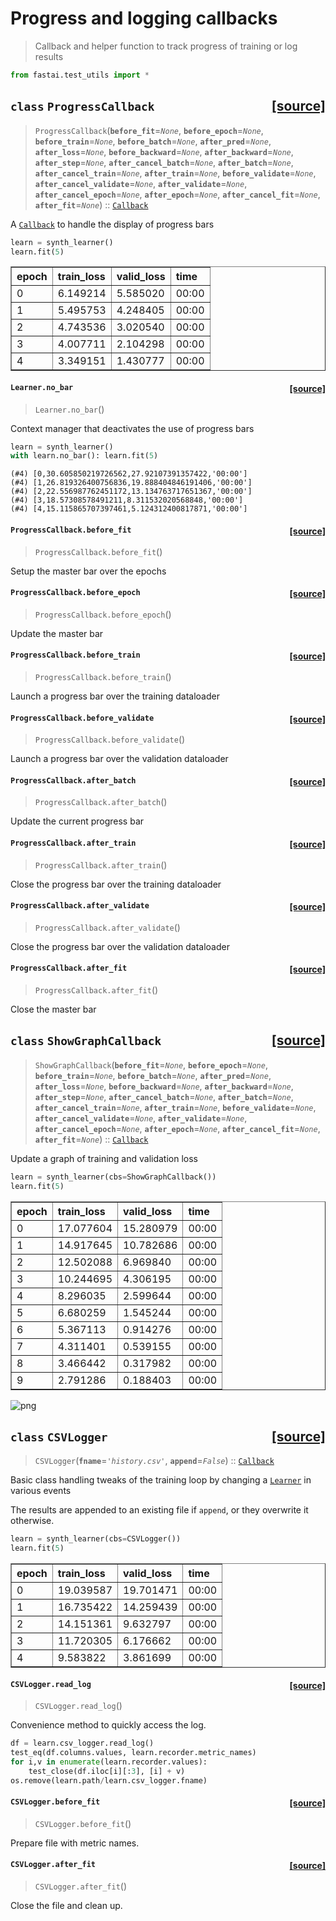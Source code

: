 # Progress and logging callbacks
> Callback and helper function to track progress of training or log results


```python
from fastai.test_utils import *
```


<h2 id="ProgressCallback" class="doc_header"><code>class</code> <code>ProgressCallback</code><a href="https://github.com/fastai/fastai/tree/master/fastai/callback/progress.py#L10" class="source_link" style="float:right">[source]</a></h2>

> <code>ProgressCallback</code>(**`before_fit`**=*`None`*, **`before_epoch`**=*`None`*, **`before_train`**=*`None`*, **`before_batch`**=*`None`*, **`after_pred`**=*`None`*, **`after_loss`**=*`None`*, **`before_backward`**=*`None`*, **`after_backward`**=*`None`*, **`after_step`**=*`None`*, **`after_cancel_batch`**=*`None`*, **`after_batch`**=*`None`*, **`after_cancel_train`**=*`None`*, **`after_train`**=*`None`*, **`before_validate`**=*`None`*, **`after_cancel_validate`**=*`None`*, **`after_validate`**=*`None`*, **`after_cancel_epoch`**=*`None`*, **`after_epoch`**=*`None`*, **`after_cancel_fit`**=*`None`*, **`after_fit`**=*`None`*) :: [`Callback`](/callback.core.html#Callback)

A [`Callback`](/callback.core.html#Callback) to handle the display of progress bars


```python
learn = synth_learner()
learn.fit(5)
```


<table border="1" class="dataframe">
  <thead>
    <tr style="text-align: left;">
      <th>epoch</th>
      <th>train_loss</th>
      <th>valid_loss</th>
      <th>time</th>
    </tr>
  </thead>
  <tbody>
    <tr>
      <td>0</td>
      <td>6.149214</td>
      <td>5.585020</td>
      <td>00:00</td>
    </tr>
    <tr>
      <td>1</td>
      <td>5.495753</td>
      <td>4.248405</td>
      <td>00:00</td>
    </tr>
    <tr>
      <td>2</td>
      <td>4.743536</td>
      <td>3.020540</td>
      <td>00:00</td>
    </tr>
    <tr>
      <td>3</td>
      <td>4.007711</td>
      <td>2.104298</td>
      <td>00:00</td>
    </tr>
    <tr>
      <td>4</td>
      <td>3.349151</td>
      <td>1.430777</td>
      <td>00:00</td>
    </tr>
  </tbody>
</table>



<h4 id="Learner.no_bar" class="doc_header"><code>Learner.no_bar</code><a href="https://github.com/fastai/fastai/tree/master/fastai/callback/progress.py#L59" class="source_link" style="float:right">[source]</a></h4>

> <code>Learner.no_bar</code>()

Context manager that deactivates the use of progress bars


```python
learn = synth_learner()
with learn.no_bar(): learn.fit(5)
```

    (#4) [0,30.605850219726562,27.92107391357422,'00:00']
    (#4) [1,26.819326400756836,19.888404846191406,'00:00']
    (#4) [2,22.556987762451172,13.134763717651367,'00:00']
    (#4) [3,18.57308578491211,8.311532020568848,'00:00']
    (#4) [4,15.115865707397461,5.124312400817871,'00:00']



<h4 id="ProgressCallback.before_fit" class="doc_header"><code>ProgressCallback.before_fit</code><a href="https://github.com/fastai/fastai/tree/master/fastai/callback/progress.py#L14" class="source_link" style="float:right">[source]</a></h4>

> <code>ProgressCallback.before_fit</code>()

Setup the master bar over the epochs



<h4 id="ProgressCallback.before_epoch" class="doc_header"><code>ProgressCallback.before_epoch</code><a href="https://github.com/fastai/fastai/tree/master/fastai/callback/progress.py#L22" class="source_link" style="float:right">[source]</a></h4>

> <code>ProgressCallback.before_epoch</code>()

Update the master bar



<h4 id="ProgressCallback.before_train" class="doc_header"><code>ProgressCallback.before_train</code><a href="https://github.com/fastai/fastai/tree/master/fastai/callback/progress.py#L25" class="source_link" style="float:right">[source]</a></h4>

> <code>ProgressCallback.before_train</code>()

Launch a progress bar over the training dataloader



<h4 id="ProgressCallback.before_validate" class="doc_header"><code>ProgressCallback.before_validate</code><a href="https://github.com/fastai/fastai/tree/master/fastai/callback/progress.py#L26" class="source_link" style="float:right">[source]</a></h4>

> <code>ProgressCallback.before_validate</code>()

Launch a progress bar over the validation dataloader



<h4 id="ProgressCallback.after_batch" class="doc_header"><code>ProgressCallback.after_batch</code><a href="https://github.com/fastai/fastai/tree/master/fastai/callback/progress.py#L29" class="source_link" style="float:right">[source]</a></h4>

> <code>ProgressCallback.after_batch</code>()

Update the current progress bar



<h4 id="ProgressCallback.after_train" class="doc_header"><code>ProgressCallback.after_train</code><a href="https://github.com/fastai/fastai/tree/master/fastai/callback/progress.py#L27" class="source_link" style="float:right">[source]</a></h4>

> <code>ProgressCallback.after_train</code>()

Close the progress bar over the training dataloader



<h4 id="ProgressCallback.after_validate" class="doc_header"><code>ProgressCallback.after_validate</code><a href="https://github.com/fastai/fastai/tree/master/fastai/callback/progress.py#L28" class="source_link" style="float:right">[source]</a></h4>

> <code>ProgressCallback.after_validate</code>()

Close the progress bar over the validation dataloader



<h4 id="ProgressCallback.after_fit" class="doc_header"><code>ProgressCallback.after_fit</code><a href="https://github.com/fastai/fastai/tree/master/fastai/callback/progress.py#L37" class="source_link" style="float:right">[source]</a></h4>

> <code>ProgressCallback.after_fit</code>()

Close the master bar



<h2 id="ShowGraphCallback" class="doc_header"><code>class</code> <code>ShowGraphCallback</code><a href="https://github.com/fastai/fastai/tree/master/fastai/callback/progress.py#L70" class="source_link" style="float:right">[source]</a></h2>

> <code>ShowGraphCallback</code>(**`before_fit`**=*`None`*, **`before_epoch`**=*`None`*, **`before_train`**=*`None`*, **`before_batch`**=*`None`*, **`after_pred`**=*`None`*, **`after_loss`**=*`None`*, **`before_backward`**=*`None`*, **`after_backward`**=*`None`*, **`after_step`**=*`None`*, **`after_cancel_batch`**=*`None`*, **`after_batch`**=*`None`*, **`after_cancel_train`**=*`None`*, **`after_train`**=*`None`*, **`before_validate`**=*`None`*, **`after_cancel_validate`**=*`None`*, **`after_validate`**=*`None`*, **`after_cancel_epoch`**=*`None`*, **`after_epoch`**=*`None`*, **`after_cancel_fit`**=*`None`*, **`after_fit`**=*`None`*) :: [`Callback`](/callback.core.html#Callback)

Update a graph of training and validation loss


```python
learn = synth_learner(cbs=ShowGraphCallback())
learn.fit(5)
```


<table border="1" class="dataframe">
  <thead>
    <tr style="text-align: left;">
      <th>epoch</th>
      <th>train_loss</th>
      <th>valid_loss</th>
      <th>time</th>
    </tr>
  </thead>
  <tbody>
    <tr>
      <td>0</td>
      <td>17.077604</td>
      <td>15.280979</td>
      <td>00:00</td>
    </tr>
    <tr>
      <td>1</td>
      <td>14.917645</td>
      <td>10.782686</td>
      <td>00:00</td>
    </tr>
    <tr>
      <td>2</td>
      <td>12.502088</td>
      <td>6.969840</td>
      <td>00:00</td>
    </tr>
    <tr>
      <td>3</td>
      <td>10.244695</td>
      <td>4.306195</td>
      <td>00:00</td>
    </tr>
    <tr>
      <td>4</td>
      <td>8.296035</td>
      <td>2.599644</td>
      <td>00:00</td>
    </tr>
    <tr>
      <td>5</td>
      <td>6.680259</td>
      <td>1.545244</td>
      <td>00:00</td>
    </tr>
    <tr>
      <td>6</td>
      <td>5.367113</td>
      <td>0.914276</td>
      <td>00:00</td>
    </tr>
    <tr>
      <td>7</td>
      <td>4.311401</td>
      <td>0.539155</td>
      <td>00:00</td>
    </tr>
    <tr>
      <td>8</td>
      <td>3.466442</td>
      <td>0.317982</td>
      <td>00:00</td>
    </tr>
    <tr>
      <td>9</td>
      <td>2.791286</td>
      <td>0.188403</td>
      <td>00:00</td>
    </tr>
  </tbody>
</table>



![png](output_19_1.png)



<h2 id="CSVLogger" class="doc_header"><code>class</code> <code>CSVLogger</code><a href="https://github.com/fastai/fastai/tree/master/fastai/callback/progress.py#L91" class="source_link" style="float:right">[source]</a></h2>

> <code>CSVLogger</code>(**`fname`**=*`'history.csv'`*, **`append`**=*`False`*) :: [`Callback`](/callback.core.html#Callback)

Basic class handling tweaks of the training loop by changing a [`Learner`](/learner.html#Learner) in various events


The results are appended to an existing file if `append`, or they overwrite it otherwise.

```python
learn = synth_learner(cbs=CSVLogger())
learn.fit(5)
```


<table border="1" class="dataframe">
  <thead>
    <tr style="text-align: left;">
      <th>epoch</th>
      <th>train_loss</th>
      <th>valid_loss</th>
      <th>time</th>
    </tr>
  </thead>
  <tbody>
    <tr>
      <td>0</td>
      <td>19.039587</td>
      <td>19.701471</td>
      <td>00:00</td>
    </tr>
    <tr>
      <td>1</td>
      <td>16.735422</td>
      <td>14.259439</td>
      <td>00:00</td>
    </tr>
    <tr>
      <td>2</td>
      <td>14.151361</td>
      <td>9.632797</td>
      <td>00:00</td>
    </tr>
    <tr>
      <td>3</td>
      <td>11.720305</td>
      <td>6.176662</td>
      <td>00:00</td>
    </tr>
    <tr>
      <td>4</td>
      <td>9.583822</td>
      <td>3.861699</td>
      <td>00:00</td>
    </tr>
  </tbody>
</table>



<h4 id="CSVLogger.read_log" class="doc_header"><code>CSVLogger.read_log</code><a href="https://github.com/fastai/fastai/tree/master/fastai/callback/progress.py#L97" class="source_link" style="float:right">[source]</a></h4>

> <code>CSVLogger.read_log</code>()

Convenience method to quickly access the log.


```python
df = learn.csv_logger.read_log()
test_eq(df.columns.values, learn.recorder.metric_names)
for i,v in enumerate(learn.recorder.values):
    test_close(df.iloc[i][:3], [i] + v)
os.remove(learn.path/learn.csv_logger.fname)
```


<h4 id="CSVLogger.before_fit" class="doc_header"><code>CSVLogger.before_fit</code><a href="https://github.com/fastai/fastai/tree/master/fastai/callback/progress.py#L101" class="source_link" style="float:right">[source]</a></h4>

> <code>CSVLogger.before_fit</code>()

Prepare file with metric names.



<h4 id="CSVLogger.after_fit" class="doc_header"><code>CSVLogger.after_fit</code><a href="https://github.com/fastai/fastai/tree/master/fastai/callback/progress.py#L113" class="source_link" style="float:right">[source]</a></h4>

> <code>CSVLogger.after_fit</code>()

Close the file and clean up.

